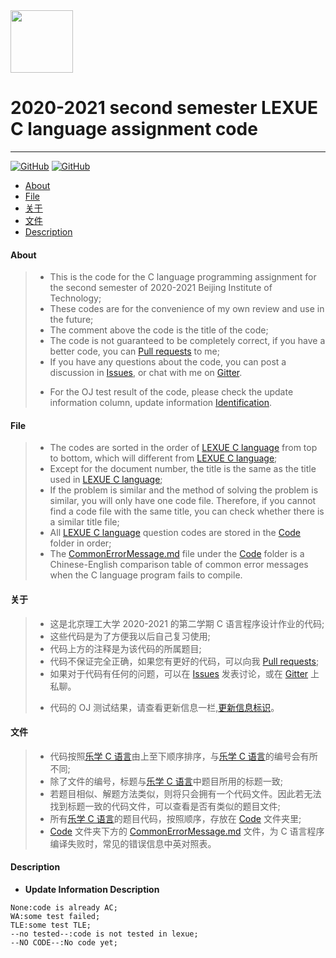 <img src="https://www.emojidaquan.com/Uploads/image/202105/1621219923545111.gif" width="100" height="100" alt=""/>

# 2020-2021 second semester LEXUE C language assignment code
---
<a href="https://github.com/SeeChen/lexue_C_Language/blob/main/LICENSE">![GitHub](https://img.shields.io/github/license/SeeChen/lexue_C_Language?color=1AA260&label=LICENSE)</a>
<a href="https://gitter.im/SeeChen" target="_blank">![GitHub](https://img.shields.io/badge/CHAT-GITTER-FF5CF7?style=flat&logo=gitter)</a>
- [About](#about)
- [File](#file)
- [关于](#关于)
- [文件](#文件)
- [Description](#description)
#### About
>- This is the code for the C language programming assignment for the second semester of 2020-2021 Beijing Institute of Technology;
>- These codes are for the convenience of my own review and use in the future;
>- The comment above the code is the title of the code;
>- The code is not guaranteed to be completely correct, if you have a better code, you can [Pull requests](https://docs.github.com/en/github/collaborating-with-pull-requests/proposing-changes-to-your-work-with-pull-requests/creating-a-pull-request) to me;
>- If you have any questions about the code, you can post a discussion in [Issues](https://github.com/SeeChen/lexue_C_Language/issues), or chat with me on [Gitter](https://gitter.im/SeeChen).
><!--If you want to view the problem-solving ideas, please click [here](https://google.com); -->
>- For the OJ test result of the code, please check the update information column, update information [Identification](#description).
#### File
>- The codes are sorted in the order of [LEXUE C language](http://lexue.bit.edu.cn/) from top to bottom, which will different from [LEXUE C language](http://lexue.bit.edu.cn/);
>- Except for the document number, the title is the same as the title used in [LEXUE C language](http://lexue.bit.edu.cn/);
>- If the problem is similar and the method of solving the problem is similar, you will only have one code file. Therefore, if you cannot find a code file with the same title, you can check whether there is a similar title file;
>- All [LEXUE C language](http://lexue.bit.edu.cn/) question codes are stored in the [Code](https://github.com/SeeChen/lexue_C_Language/tree/main/Code) folder in order;
>- The [CommonErrorMessage.md](https://github.com/SeeChen/lexue_C_Language/blob/main/CommonErrorMessage.md) file under the [Code](https://github.com/SeeChen/lexue_C_Language/tree/main/Code) folder is a Chinese-English comparison table of common error messages when the C language program fails to compile.
#### 关于
>- 这是北京理工大学 2020-2021 的第二学期 C 语言程序设计作业的代码;
>- 这些代码是为了方便我以后自己复习使用;
>- 代码上方的注释是为该代码的所属题目;
>- 代码不保证完全正确，如果您有更好的代码，可以向我 [Pull requests](https://docs.github.com/en/github/collaborating-with-pull-requests/proposing-changes-to-your-work-with-pull-requests/creating-a-pull-request);
>- 如果对于代码有任何的问题，可以在 [Issues](https://github.com/SeeChen/lexue_C_Language/issues) 发表讨论，或在 [Gitter](https://gitter.im/SeeChen) 上私聊。
><!-- 若想查看题目的解题思路，请点击[这里](https://google.com); -->
>- 代码的 OJ 测试结果，请查看更新信息一栏,[更新信息标识](#description)。
#### 文件
>- 代码按照[乐学 C 语言](http://lexue.bit.edu.cn/)由上至下顺序排序，与[乐学 C 语言](http://lexue.bit.edu.cn/)的编号会有所不同;
>- 除了文件的编号，标题与[乐学 C 语言](http://lexue.bit.edu.cn/)中题目所用的标题一致;
>- 若题目相似、解题方法类似，则将只会拥有一个代码文件。因此若无法找到标题一致的代码文件，可以查看是否有类似的题目文件;
>- 所有[乐学 C 语言](http://lexue.bit.edu.cn/)的题目代码，按照顺序，存放在 [Code](https://github.com/SeeChen/lexue_C_Language/tree/main/Code) 文件夹里;
>- [Code](https://github.com/SeeChen/lexue_C_Language/tree/main/Code) 文件夹下方的 [CommonErrorMessage.md](https://github.com/SeeChen/lexue_C_Language/blob/main/CommonErrorMessage.md) 文件，为 C 语言程序编译失败时，常见的错误信息中英对照表。
#### Description
- **Update Information Description**
```
None:code is already AC;
WA:some test failed;
TLE:some test TLE;
--no tested--:code is not tested in lexue;
--NO CODE--:No code yet;
```
